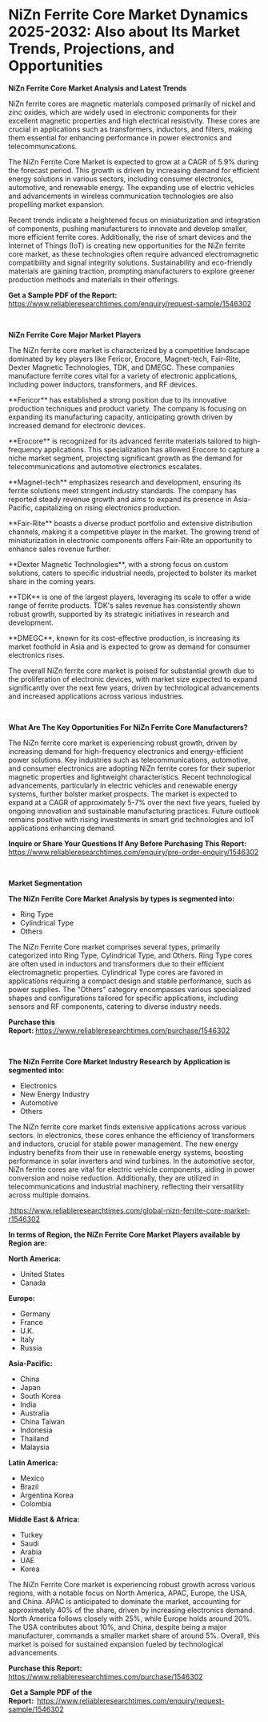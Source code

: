 <p><h1>NiZn Ferrite Core Market Dynamics 2025-2032: Also about Its Market Trends, Projections, and Opportunities</h1></p><p><strong>NiZn Ferrite Core Market Analysis and Latest Trends</strong></p>
<p><p>NiZn ferrite cores are magnetic materials composed primarily of nickel and zinc oxides, which are widely used in electronic components for their excellent magnetic properties and high electrical resistivity. These cores are crucial in applications such as transformers, inductors, and filters, making them essential for enhancing performance in power electronics and telecommunications.</p><p>The NiZn Ferrite Core Market is expected to grow at a CAGR of 5.9% during the forecast period. This growth is driven by increasing demand for efficient energy solutions in various sectors, including consumer electronics, automotive, and renewable energy. The expanding use of electric vehicles and advancements in wireless communication technologies are also propelling market expansion. </p><p>Recent trends indicate a heightened focus on miniaturization and integration of components, pushing manufacturers to innovate and develop smaller, more efficient ferrite cores. Additionally, the rise of smart devices and the Internet of Things (IoT) is creating new opportunities for the NiZn ferrite core market, as these technologies often require advanced electromagnetic compatibility and signal integrity solutions. Sustainability and eco-friendly materials are gaining traction, prompting manufacturers to explore greener production methods and materials in their offerings.</p></p>
<p><strong>Get a Sample PDF of the Report:&nbsp;</strong> <a href="https://www.reliableresearchtimes.com/enquiry/request-sample/1546302?utm_campaign=2205&utm_medium=2&utm_source=Github&utm_content=ia&utm_term=15042025&utm_id=nizn-ferrite-core">https://www.reliableresearchtimes.com/enquiry/request-sample/1546302</a></p>
<p>&nbsp;</p>
<p><strong>NiZn Ferrite Core Major Market Players</strong></p>
<p><p>The NiZn ferrite core market is characterized by a competitive landscape dominated by key players like Fericor, Erocore, Magnet-tech, Fair-Rite, Dexter Magnetic Technologies, TDK, and DMEGC. These companies manufacture ferrite cores vital for a variety of electronic applications, including power inductors, transformers, and RF devices.</p><p>**Fericor** has established a strong position due to its innovative production techniques and product variety. The company is focusing on expanding its manufacturing capacity, anticipating growth driven by increased demand for electronic devices. </p><p>**Erocore** is recognized for its advanced ferrite materials tailored to high-frequency applications. This specialization has allowed Erocore to capture a niche market segment, projecting significant growth as the demand for telecommunications and automotive electronics escalates.</p><p>**Magnet-tech** emphasizes research and development, ensuring its ferrite solutions meet stringent industry standards. The company has reported steady revenue growth and aims to expand its presence in Asia-Pacific, capitalizing on rising electronics production.</p><p>**Fair-Rite** boasts a diverse product portfolio and extensive distribution channels, making it a competitive player in the market. The growing trend of miniaturization in electronic components offers Fair-Rite an opportunity to enhance sales revenue further.</p><p>**Dexter Magnetic Technologies**, with a strong focus on custom solutions, caters to specific industrial needs, projected to bolster its market share in the coming years.</p><p>**TDK** is one of the largest players, leveraging its scale to offer a wide range of ferrite products. TDK's sales revenue has consistently shown robust growth, supported by its strategic initiatives in research and development.</p><p>**DMEGC**, known for its cost-effective production, is increasing its market foothold in Asia and is expected to grow as demand for consumer electronics rises.</p><p>The overall NiZn ferrite core market is poised for substantial growth due to the proliferation of electronic devices, with market size expected to expand significantly over the next few years, driven by technological advancements and increased applications across various industries.</p></p>
<p>&nbsp;</p>
<p><strong>What Are The Key Opportunities For NiZn Ferrite Core Manufacturers?</strong></p>
<p><p>The NiZn ferrite core market is experiencing robust growth, driven by increasing demand for high-frequency electronics and energy-efficient power solutions. Key industries such as telecommunications, automotive, and consumer electronics are adopting NiZn ferrite cores for their superior magnetic properties and lightweight characteristics. Recent technological advancements, particularly in electric vehicles and renewable energy systems, further bolster market prospects. The market is expected to expand at a CAGR of approximately 5-7% over the next five years, fueled by ongoing innovation and sustainable manufacturing practices. Future outlook remains positive with rising investments in smart grid technologies and IoT applications enhancing demand.</p></p>
<p><strong>Inquire or Share Your Questions If Any Before Purchasing This Report:</strong> <a href="https://www.reliableresearchtimes.com/enquiry/pre-order-enquiry/1546302?utm_campaign=2205&utm_medium=2&utm_source=Github&utm_content=ia&utm_term=15042025&utm_id=nizn-ferrite-core">https://www.reliableresearchtimes.com/enquiry/pre-order-enquiry/1546302</a></p>
<p>&nbsp;</p>
<p><strong>Market Segmentation</strong></p>
<p><strong>The NiZn Ferrite Core Market Analysis by types is segmented into:</strong></p>
<p><ul><li>Ring Type</li><li>Cylindrical Type</li><li>Others</li></ul></p>
<p><p>The NiZn Ferrite Core market comprises several types, primarily categorized into Ring Type, Cylindrical Type, and Others. Ring Type cores are often used in inductors and transformers due to their efficient electromagnetic properties. Cylindrical Type cores are favored in applications requiring a compact design and stable performance, such as power supplies. The "Others" category encompasses various specialized shapes and configurations tailored for specific applications, including sensors and RF components, catering to diverse industry needs.</p></p>
<p><strong>Purchase this Report:&nbsp;</strong><a href="https://www.reliableresearchtimes.com/purchase/1546302?utm_campaign=2205&utm_medium=2&utm_source=Github&utm_content=ia&utm_term=15042025&utm_id=nizn-ferrite-core">https://www.reliableresearchtimes.com/purchase/1546302</a></p>
<p>&nbsp;</p>
<p><strong>The NiZn Ferrite Core Market Industry Research by Application is segmented into:</strong></p>
<p><ul><li>Electronics</li><li>New Energy Industry</li><li>Automotive</li><li>Others</li></ul></p>
<p><p>The NiZn ferrite core market finds extensive applications across various sectors. In electronics, these cores enhance the efficiency of transformers and inductors, crucial for stable power management. The new energy industry benefits from their use in renewable energy systems, boosting performance in solar inverters and wind turbines. In the automotive sector, NiZn ferrite cores are vital for electric vehicle components, aiding in power conversion and noise reduction. Additionally, they are utilized in telecommunications and industrial machinery, reflecting their versatility across multiple domains.</p></p>
<p><a href="https://www.reliableresearchtimes.com/global-nizn-ferrite-core-market-r1546302?utm_campaign=2205&utm_medium=2&utm_source=Github&utm_content=ia&utm_term=15042025&utm_id=nizn-ferrite-core">&nbsp;https://www.reliableresearchtimes.com/global-nizn-ferrite-core-market-r1546302</a></p>
<p><strong>In terms of Region, the NiZn Ferrite Core Market Players available by Region are:</strong></p>
<p>
    <p> <strong> North America: </strong>
        <ul>
            <li>United States</li>
            <li>Canada</li>
        </ul>
        </p> 
    <p> <strong> Europe: </strong>
        <ul>
            <li>Germany</li>
            <li>France</li>
            <li>U.K.</li>
            <li>Italy</li>
            <li>Russia</li>
        </ul>
        </p> 
    <p> <strong> Asia-Pacific: </strong>
        <ul>
            <li>China</li>
            <li>Japan</li>
            <li>South Korea</li>
            <li>India</li>
            <li>Australia</li>
            <li>China Taiwan</li>
            <li>Indonesia</li>
            <li>Thailand</li>
            <li>Malaysia</li>
        </ul>
        </p> 
    <p> <strong> Latin America: </strong>
        <ul>
            <li>Mexico</li>
            <li>Brazil</li>
            <li>Argentina Korea</li>
            <li>Colombia</li>
        </ul>
        </p> 
    <p> <strong> Middle East & Africa: </strong>
        <ul>
            <li>Turkey</li>
            <li>Saudi</li>
            <li>Arabia</li>
            <li>UAE</li>
            <li>Korea</li>
        </ul>
    </p>
    </p>
<p><p>The NiZn Ferrite Core market is experiencing robust growth across various regions, with a notable focus on North America, APAC, Europe, the USA, and China. APAC is anticipated to dominate the market, accounting for approximately 40% of the share, driven by increasing electronics demand. North America follows closely with 25%, while Europe holds around 20%. The USA contributes about 10%, and China, despite being a major manufacturer, commands a smaller market share of around 5%. Overall, this market is poised for sustained expansion fueled by technological advancements.</p></p>
<p><strong>Purchase this Report: </strong><a href="https://www.reliableresearchtimes.com/purchase/1546302?utm_campaign=2205&utm_medium=2&utm_source=Github&utm_content=ia&utm_term=15042025&utm_id=nizn-ferrite-core">https://www.reliableresearchtimes.com/purchase/1546302</a></p>
<p>&nbsp;<strong>Get a Sample PDF of the Report:&nbsp;&nbsp;</strong><a href="https://www.reliableresearchtimes.com/enquiry/request-sample/1546302?utm_campaign=2205&utm_medium=2&utm_source=Github&utm_content=ia&utm_term=15042025&utm_id=nizn-ferrite-core">https://www.reliableresearchtimes.com/enquiry/request-sample/1546302</a></p>
<p><strong></strong></p>
<p><p></p><p></p><p></p></p>